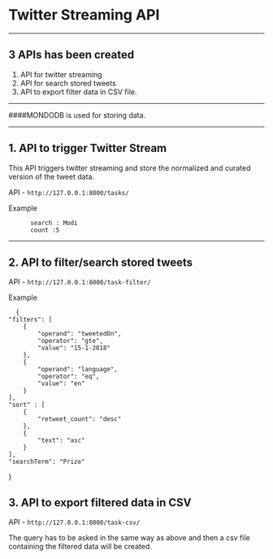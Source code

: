 # Twitter Streaming API
----
## 3 APIs has been created
1. API for twitter streaming
2. API for search stored tweets
3. API to export filter data in CSV file.

----

####MONDODB is used for storing data.

----
## 1. API to trigger Twitter Stream
This API triggers twitter streaming and store the normalized and curated version
of the tweet data.

API - `http://127.0.0.1:8000/tasks/`

Example


          search : Modi
          count :5

----
## 2. API to filter/search stored tweets
API - `http://127.0.0.1:8000/task-filter/`

Example


      {
    "filters": [
        {
            "operand": "tweetedOn",
            "operator": "gte",
            "value": "15-1-2018"
        },
        {
            "operand": "language",
            "operator": "eq",
            "value": "en"
        }
    ],
    "sort" : [
        {
            "retweet_count": "desc"
        },
        {
            "text": "asc"
        }
    ],
    "searchTerm": "Prize"
}


## 3. API to export filtered data in CSV
API - `http://127.0.0.1:8000/task-csv/`

The query has to be asked in the same way as above and then a csv file containing the filtered data will be created.
